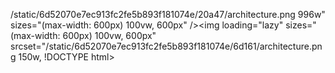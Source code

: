 
/static/6d52070e7ec913fc2fe5b893f181074e/20a47/architecture.png 996w" sizes="(max-width: 600px) 100vw, 600px" /><img loading="lazy" sizes="(max-width: 600px) 100vw, 600px" srcset="/static/6d52070e7ec913fc2fe5b893f181074e/6d161/architecture.png 150w,
!DOCTYPE html>
<html lang="en" xml:lang="en" xmlns="http://www.w3.org/1999/xhtml">
  <head>
    <meta name="referrer" content="same-origin" />
    <script async src="https://www.googletagmanager.com/gtag/js?id=UA-116626517-5"></script>
    <script>
      window.dataLayer = window.dataLayer || [];
      function gtag(){dataLayer.push(arguments);}
      gtag('js', new Date());

      gtag('config', 'UA-116626517-5');
      gtag('config', 'AW-360844917');
    </script>
    <script>
      window["__DJANGO_CONTEXT__"] = {
        CHARGIFY_SITE_URL: "https://alchemyapi-io.chargify.com",
        CHARGIFY_JS_PUBLIC_KEY: "chjs_jpv8rmsy3kwdx7bjfb583fd2",
        MARKETING_BASE_URL: "https://alchemy.com",
      };
    </script>
    
    <script>
      window['_fs_debug'] = false;
      window['_fs_host'] = 'fullstory.com';
      window['_fs_org'] = 'J52EH';
      window['_fs_namespace'] = 'FS';
      (function(m,n,e,t,l,o,g,y){
          if (e in m) {if(m.console && m.console.log) { m.console.log('FullStory namespace conflict. Please set window["_fs_namespace"].');} return;}
          g=m[e]=function(a,b,s){g.q?g.q.push([a,b,s]):g._api(a,b,s);};g.q=[];
          o=n.createElement(t);o.async=1;o.src='https://'+_fs_host+'/s/fs.js';
          y=n.getElementsByTagName(t)[0];y.parentNode.insertBefore(o,y);
          g.identify=function(i,v,s){g(l,{uid:i},s);if(v)g(l,v,s)};g.setUserVars=function(v,s){g(l,v,s)};g.event=function(i,v,s){g('event',{n:i,p:v},s)};
          g.shutdown=function(){g("rec",!1)};g.restart=function(){g("rec",!0)};
          g.consent=function(a){g("consent",!arguments.length||a)};
          g.identifyAccount=function(i,v){o='account';v=v||{};v.acctId=i;g(o,v)};
          g.clearUserCookie=function(){};
      })(window,document,window['_fs_namespace'],'script','user');

      FS.identify('232333', {
          displayName: 'roma martynov',
          email: 'martyanovroma62@gmail.com',
          teamName_str: 'roma',
        });
    </script>
    
    <script type="text/javascript">
      (function(e,t){var n=e.amplitude||{_q:[],_iq:{}};var r=t.createElement("script")
      ;r.type="text/javascript";r.async=true
      ;r.src="https://cdn.amplitude.com/libs/amplitude-4.4.0-min.gz.js"
      ;r.onload=function(){if(e.amplitude.runQueuedFunctions){
      e.amplitude.runQueuedFunctions()}else{
      console.log("[Amplitude] Error: could not load SDK")}}
      ;var i=t.getElementsByTagName("script")[0];i.parentNode.insertBefore(r,i)
      ;function s(e,t){e.prototype[t]=function(){
      this._q.push([t].concat(Array.prototype.slice.call(arguments,0)));return this}}
      var o=function(){this._q=[];return this}
      ;var a=["add","append","clearAll","prepend","set","setOnce","unset"]
      ;for(var u=0;u<a.length;u++){s(o,a[u])}n.Identify=o;var c=function(){this._q=[]
      ;return this}
      ;var l=["setProductId","setQuantity","setPrice","setRevenueType","setEventProperties"]
      ;for(var p=0;p<l.length;p++){s(c,l[p])}n.Revenue=c
      ;var d=["init","logEvent","logRevenue","setUserId","setUserProperties","setOptOut","setVersionName","setDomain","setDeviceId","setGlobalUserProperties","identify","clearUserProperties","setGroup","logRevenueV2","regenerateDeviceId","logEventWithTimestamp","logEventWithGroups","setSessionId","resetSessionId"]
      ;function v(e){function t(t){e[t]=function(){
      e._q.push([t].concat(Array.prototype.slice.call(arguments,0)))}}
      for(var n=0;n<d.length;n++){t(d[n])}}v(n);n.getInstance=function(e){
      e=(!e||e.length===0?"$default_instance":e).toLowerCase()
      ;if(!n._iq.hasOwnProperty(e)){n._iq[e]={_q:[]};v(n._iq[e])}return n._iq[e]}
      ;e.amplitude=n})(window,document);

      amplitude.getInstance().init("9d1ec83932b37fb18f1e3fa055622068");
    </script>
    <script type="text/javascript">
      window.heap=window.heap||[],heap.load=function(e,t){window.heap.appid=e,window.heap.config=t=t||{};var r=t.forceSSL||"https:"===document.location.protocol,a=document.createElement("script");a.type="text/javascript",a.async=!0,a.src=(r?"https:":"http:")+"//cdn.heapanalytics.com/js/heap-"+e+".js";var n=document.getElementsByTagName("script")[0];n.parentNode.insertBefore(a,n);for(var o=function(e){return function(){heap.push([e].concat(Array.prototype.slice.call(arguments,0)))}},p=["addEventProperties","addUserProperties","clearEventProperties","identify","resetIdentity","removeEventProperty","setEventProperties","track","unsetEventProperty"],c=0;c<p.length;c++)heap[p[c]]=o(p[c])};
      heap.load("4099325469");
      heap.identify('284326');
      heap.addUserProperties( {team_name: "roma", team_id: 284326, tier: 0 });
    </script>

    <meta charset="utf-8" />
    <meta name="viewport" content="width=device-width, initial-scale=1, maximum-scale=1">
    <title>Alchemy</title>
    <link
      rel="shortcut icon"
      href="/static/assets/img/favicon.png"
      type="image/x-icon"
    />
    <link href="https://fonts.googleapis.com/css?family=Roboto+Mono|Lato|Rubik:300,400,500" rel="stylesheet">
    <link href="/static/stylesheets/base.css" rel="stylesheet">
    <script src="//fast.appcues.com/92479.js"></script>
    <script>
      if (typeof Appcues !== "undefined") {
        Appcues.page();
        Appcues.identify(
          232333,
          {
            teamId: 284326,
            isBillingAdmin: "True",
            createdAt: "1651155218.723",
            teamName: "roma",
            name: "roma martynov",
            email: "martyanovroma62@gmail.com",
          }
        );
      }
    </script>
    
<link type="text/css" href="/static/build/dashboard.styles.84013ce0be7b5a20fa69.css" rel="stylesheet" />

  </head>
  <body>
    
<div id="root" />
<script type="text/javascript" src="/static/build/dashboard.84013ce0be7b5a20fa69.js" ></script>

  </body>
</html>
